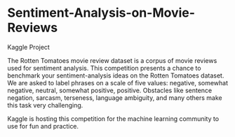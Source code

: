 # Sentiment-Analysis-on-Movie-Reviews
Kaggle Project

The Rotten Tomatoes movie review dataset is a corpus of movie reviews used for sentiment analysis. 
This competition presents a chance to benchmark your sentiment-analysis ideas on the Rotten Tomatoes dataset.
We are asked to label phrases on a scale of five values: negative, somewhat negative, neutral, somewhat positive, positive.
Obstacles like sentence negation, sarcasm, terseness, language ambiguity, and many others make this task very challenging.

Kaggle is hosting this competition for the machine learning community to use for fun and practice.
